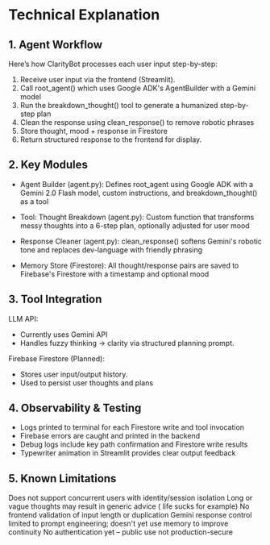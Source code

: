 # Technical Explanation

## 1. Agent Workflow
Here’s how ClarityBot processes each user input step-by-step:
1. Receive user input via the frontend (Streamlit).
2. Call root_agent() which uses Google ADK's AgentBuilder with a Gemini model
3. Run the breakdown_thought() tool to generate a humanized step-by-step plan
4. Clean the response using clean_response() to remove robotic phrases
5. Store thought, mood + response in Firestore
6. Return structured response to the frontend for display.

## 2. Key Modules

- Agent Builder (agent.py): Defines root_agent using Google ADK with a Gemini 2.0 Flash model, custom instructions, and breakdown_thought() as a tool

- Tool: Thought Breakdown (agent.py): Custom function that transforms messy thoughts into a 6-step plan, optionally adjusted for user mood

- Response Cleaner (agent.py): clean_response() softens Gemini's robotic tone and replaces dev-language with friendly phrasing

- Memory Store (Firestore): All thought/response pairs are saved to Firebase's Firestore with a timestamp and optional mood


## 3. Tool Integration

LLM API:
- Currently uses Gemini API
- Handles fuzzy thinking → clarity via structured planning prompt.

Firebase Firestore (Planned):
- Stores user input/output history.
- Used to persist user thoughts and plans

## 4. Observability & Testing

- Logs printed to terminal for each Firestore write and tool invocation
- Firebase errors are caught and printed in the backend
- Debug logs include key path confirmation and Firestore write results
- Typewriter animation in Streamlit provides clear output feedback

## 5. Known Limitations

Does not support concurrent users with identity/session isolation
Long or vague thoughts may result in generic advice ( life sucks for example)
No frontend validation of input length or duplication
Gemini response control limited to prompt engineering; doesn't yet use memory to improve continuity
No authentication yet – public use not production-secure 

